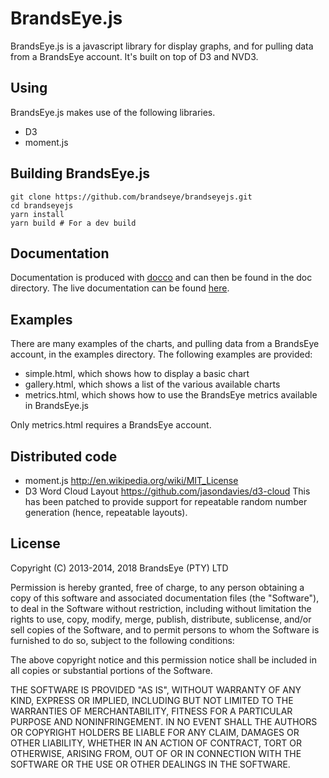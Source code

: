 # BrandsEye.js

BrandsEye.js is a javascript library for display graphs, and for pulling data from
a BrandsEye account. It's built on top of D3 and NVD3.

## Using

BrandsEye.js makes use of the following libraries.

- D3
- moment.js

## Building BrandsEye.js

    git clone https://github.com/brandseye/brandseyejs.git
    cd brandseyejs
    yarn install
    yarn build # For a dev build


## Documentation

Documentation is produced with [docco](http://jashkenas.github.io/docco/) and can then be found in the doc directory.
The live documentation can be found [here](http://brandseye.github.io/brandseyejs/brandseye.html).

## Examples

There are many examples of the charts, and pulling data from a BrandsEye account, in the
examples directory. The following examples are provided:

- simple.html, which shows how to display a basic chart
- gallery.html, which shows a list of the various available charts
- metrics.html, which shows how to use the BrandsEye metrics available in BrandsEye.js

Only metrics.html requires a BrandsEye account.

## Distributed code

- moment.js http://en.wikipedia.org/wiki/MIT_License
- D3 Word Cloud Layout https://github.com/jasondavies/d3-cloud This has been patched to provide
  support for repeatable random number generation (hence, repeatable layouts).

## License

Copyright (C) 2013-2014, 2018 BrandsEye (PTY) LTD

Permission is hereby granted, free of charge, to any person obtaining a copy of this
software and associated documentation files (the "Software"), to deal in the Software
without restriction, including without limitation the rights to use, copy, modify,
merge, publish, distribute, sublicense, and/or sell copies of the Software, and to
permit persons to whom the Software is furnished to do so, subject to the following
conditions:

The above copyright notice and this permission notice shall be included in all
copies or substantial portions of the Software.

THE SOFTWARE IS PROVIDED "AS IS", WITHOUT WARRANTY OF ANY KIND, EXPRESS OR IMPLIED,
INCLUDING BUT NOT LIMITED TO THE WARRANTIES OF MERCHANTABILITY, FITNESS FOR A
PARTICULAR PURPOSE AND NONINFRINGEMENT. IN NO EVENT SHALL THE AUTHORS OR COPYRIGHT
HOLDERS BE LIABLE FOR ANY CLAIM, DAMAGES OR OTHER LIABILITY, WHETHER IN AN ACTION OF
CONTRACT, TORT OR OTHERWISE, ARISING FROM, OUT OF OR IN CONNECTION WITH THE SOFTWARE
OR THE USE OR OTHER DEALINGS IN THE SOFTWARE.

